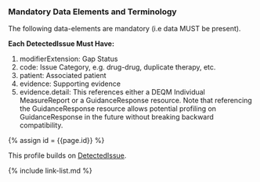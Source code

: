 
<!--Begin Generated Intro Tag (DO NOT REMOVE)-->
### Mandatory Data Elements and Terminology
The following data-elements are mandatory (i.e data MUST be present).

**Each DetectedIssue Must Have:**
1. modifierExtension: Gap Status
2. code: Issue Category, e.g. drug-drug, duplicate therapy, etc.
3. patient: Associated patient
4. evidence: Supporting evidence
5. evidence.detail: This references either a DEQM Individual MeasureReport or a GuidanceResponse resource. Note that referencing the GuidanceResponse resource allows potential profiling on GuidanceResponse in the future without breaking backward compatibility.

<!--End Generated Intro (DO NOT REMOVE)-->

{% assign id = {{page.id}} %}


This profile builds on [DetectedIssue](https://www.hl7.org/fhir/detectedissue.html).

<!--
Each {{site.data.structuredefinitions.[id].type}} *should* have ([Must Support](guidance.html#must-support)):

1. References to
-->

<!-- ### Examples-->


{% include link-list.md %}
